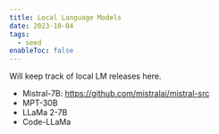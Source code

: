 ```yaml
---
title: Local Language Models
date: 2023-10-04
tags:
  - seed
enableToc: false
---
```

Will keep track of local LM releases here.
- Mistral-7B: https://github.com/mistralai/mistral-src
- MPT-30B
- LLaMa 2-7B
- Code-LLaMa

